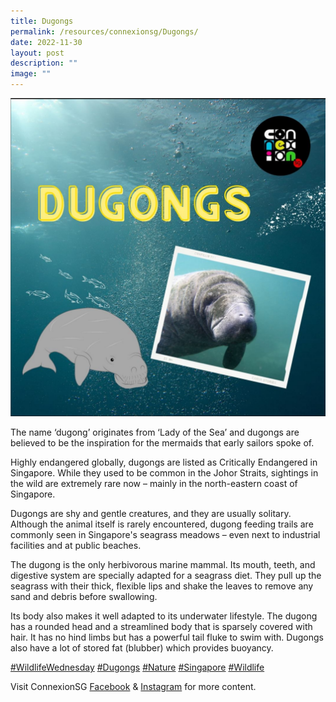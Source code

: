 ```yaml
---
title: Dugongs
permalink: /resources/connexionsg/Dugongs/
date: 2022-11-30
layout: post
description: ""
image: ""
---
```


![](/images/connexionsg/2023/Dugong.png)

The name ‘dugong’ originates from ‘Lady of the Sea’ and dugongs are believed to be the inspiration for the mermaids that early sailors spoke of.  
  
Highly endangered globally, dugongs are listed as Critically Endangered in Singapore. While they used to be common in the Johor Straits, sightings in the wild are extremely rare now – mainly in the north-eastern coast of Singapore.  
  
Dugongs are shy and gentle creatures, and they are usually solitary. Although the animal itself is rarely encountered, dugong feeding trails are commonly seen in Singapore's seagrass meadows – even next to industrial facilities and at public beaches.  
  
The dugong is the only herbivorous marine mammal. Its mouth, teeth, and digestive system are specially adapted for a seagrass diet. They pull up the seagrass with their thick, flexible lips and shake the leaves to remove any sand and debris before swallowing.  
  
Its body also makes it well adapted to its underwater lifestyle. The dugong has a rounded head and a streamlined body that is sparsely covered with hair. It has no hind limbs but has a powerful tail fluke to swim with. Dugongs also have a lot of stored fat (blubber) which provides buoyancy.  
  
[#WildlifeWednesday](https://www.instagram.com/explore/tags/wildlifewednesday/) [#Dugongs](https://www.instagram.com/explore/tags/dugongs/) [#Nature](https://www.instagram.com/explore/tags/nature/) [#Singapore](https://www.instagram.com/explore/tags/singapore/) [#Wildlife](https://www.instagram.com/explore/tags/wildlife/)


Visit ConnexionSG [Facebook](https://www.facebook.com/ConnexionSG) & [Instagram](https://www.instagram.com/connexionsg/) for more content.